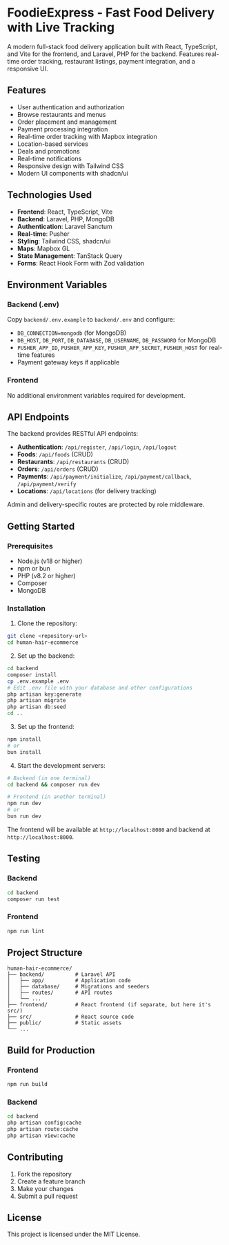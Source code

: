 # FoodieExpress - Fast Food Delivery with Live Tracking

A modern full-stack food delivery application built with React, TypeScript, and Vite for the frontend, and Laravel, PHP for the backend. Features real-time order tracking, restaurant listings, payment integration, and a responsive UI.

## Features

- User authentication and authorization
- Browse restaurants and menus
- Order placement and management
- Payment processing integration
- Real-time order tracking with Mapbox integration
- Location-based services
- Deals and promotions
- Real-time notifications
- Responsive design with Tailwind CSS
- Modern UI components with shadcn/ui

## Technologies Used

- **Frontend**: React, TypeScript, Vite
- **Backend**: Laravel, PHP, MongoDB
- **Authentication**: Laravel Sanctum
- **Real-time**: Pusher
- **Styling**: Tailwind CSS, shadcn/ui
- **Maps**: Mapbox GL
- **State Management**: TanStack Query
- **Forms**: React Hook Form with Zod validation

## Environment Variables

### Backend (.env)
Copy `backend/.env.example` to `backend/.env` and configure:

- `DB_CONNECTION=mongodb` (for MongoDB)
- `DB_HOST`, `DB_PORT`, `DB_DATABASE`, `DB_USERNAME`, `DB_PASSWORD` for MongoDB
- `PUSHER_APP_ID`, `PUSHER_APP_KEY`, `PUSHER_APP_SECRET`, `PUSHER_HOST` for real-time features
- Payment gateway keys if applicable

### Frontend
No additional environment variables required for development.

## API Endpoints

The backend provides RESTful API endpoints:

- **Authentication**: `/api/register`, `/api/login`, `/api/logout`
- **Foods**: `/api/foods` (CRUD)
- **Restaurants**: `/api/restaurants` (CRUD)
- **Orders**: `/api/orders` (CRUD)
- **Payments**: `/api/payment/initialize`, `/api/payment/callback`, `/api/payment/verify`
- **Locations**: `/api/locations` (for delivery tracking)

Admin and delivery-specific routes are protected by role middleware.

## Getting Started

### Prerequisites

- Node.js (v18 or higher)
- npm or bun
- PHP (v8.2 or higher)
- Composer
- MongoDB

### Installation

1. Clone the repository:
```bash
git clone <repository-url>
cd human-hair-ecommerce
```

2. Set up the backend:
```bash
cd backend
composer install
cp .env.example .env
# Edit .env file with your database and other configurations
php artisan key:generate
php artisan migrate
php artisan db:seed
cd ..
```

3. Set up the frontend:
```bash
npm install
# or
bun install
```

4. Start the development servers:
```bash
# Backend (in one terminal)
cd backend && composer run dev

# Frontend (in another terminal)
npm run dev
# or
bun run dev
```

The frontend will be available at `http://localhost:8080` and backend at `http://localhost:8000`.

## Testing

### Backend
```bash
cd backend
composer run test
```

### Frontend
```bash
npm run lint
```

## Project Structure

```
human-hair-ecommerce/
├── backend/          # Laravel API
│   ├── app/          # Application code
│   ├── database/     # Migrations and seeders
│   ├── routes/       # API routes
│   └── ...
├── frontend/         # React frontend (if separate, but here it's src/)
├── src/              # React source code
├── public/           # Static assets
└── ...
```

## Build for Production

### Frontend
```bash
npm run build
```

### Backend
```bash
cd backend
php artisan config:cache
php artisan route:cache
php artisan view:cache
```

## Contributing

1. Fork the repository
2. Create a feature branch
3. Make your changes
4. Submit a pull request

## License

This project is licensed under the MIT License.
